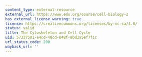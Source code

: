 ```yaml
---
content_type: external-resource
external_url: https://www.edx.org/course/cell-biology-2
has_external_license_warning: true
license: https://creativecommons.org/licenses/by-nc-sa/4.0/
status: valid
title: The Cytoskeleton and Cell Cycle
uid: 57337501-e4cd-48cd-848f-8bd3a5ef7f1c
url_status_code: 200
wayback_url: ''
---
```

